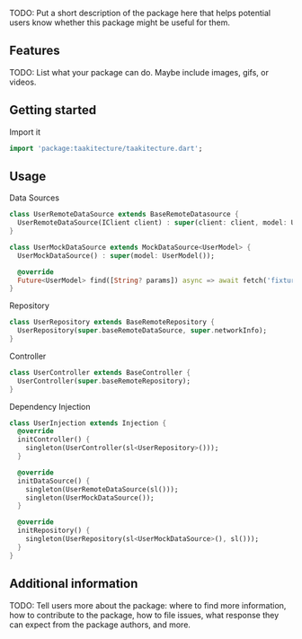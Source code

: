 <!-- 
This README describes the package. If you publish this package to pub.dev,
this README's contents appear on the landing page for your package.

For information about how to write a good package README, see the guide for
[writing package pages](https://dart.dev/guides/libraries/writing-package-pages). 

For general information about developing packages, see the Dart guide for
[creating packages](https://dart.dev/guides/libraries/create-library-packages)
and the Flutter guide for
[developing packages and plugins](https://flutter.dev/developing-packages). 
-->

TODO: Put a short description of the package here that helps potential users
know whether this package might be useful for them.

## Features

TODO: List what your package can do. Maybe include images, gifs, or videos.

## Getting started
Import it
```dart
import 'package:taakitecture/taakitecture.dart';
```

## Usage

Data Sources
```dart
class UserRemoteDataSource extends BaseRemoteDatasource {
  UserRemoteDataSource(IClient client) : super(client: client, model: UserModel(), path: '/user');
}
```
```dart
class UserMockDataSource extends MockDataSource<UserModel> {
  UserMockDataSource() : super(model: UserModel());

  @override
  Future<UserModel> find([String? params]) async => await fetch('fixture/user');
}
```

Repository
```dart
class UserRepository extends BaseRemoteRepository {
  UserRepository(super.baseRemoteDataSource, super.networkInfo);
}
```

Controller
```dart
class UserController extends BaseController {
  UserController(super.baseRemoteRepository);
}
```

Dependency Injection
```dart
class UserInjection extends Injection {
  @override
  initController() {
    singleton(UserController(sl<UserRepository>()));
  }

  @override
  initDataSource() {
    singleton(UserRemoteDataSource(sl()));
    singleton(UserMockDataSource());
  }

  @override
  initRepository() {
    singleton(UserRepository(sl<UserMockDataSource>(), sl()));
  }
}
```

## Additional information

TODO: Tell users more about the package: where to find more information, how to 
contribute to the package, how to file issues, what response they can expect 
from the package authors, and more.

